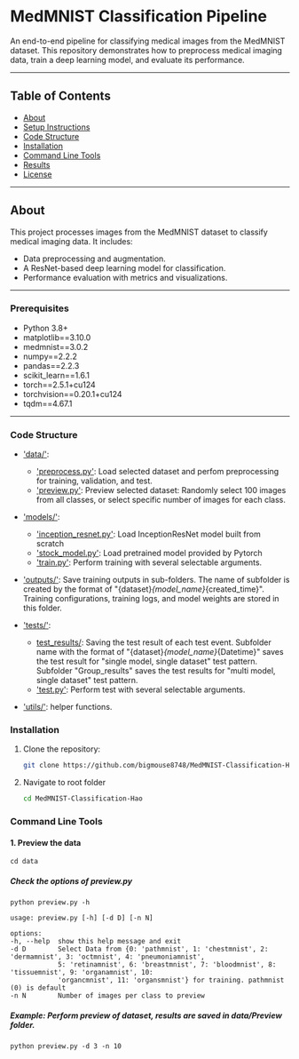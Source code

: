 # MedMNIST Classification Pipeline

An end-to-end pipeline for classifying medical images from the MedMNIST dataset. This repository demonstrates how to preprocess medical imaging data, train a deep learning model, and evaluate its performance.

---

## Table of Contents
- [About](#about)
- [Setup Instructions](#setup-instructions)
- [Code Structure](#code-structure)
- [Installation](#installation)
- [Command Line Tools](#command-line-tools)
- [Results](#results)
- [License](#license)

---

## About

This project processes images from the MedMNIST dataset to classify medical imaging data. It includes:
- Data preprocessing and augmentation.
- A ResNet-based deep learning model for classification.
- Performance evaluation with metrics and visualizations.

---
### Prerequisites
- Python 3.8+
- matplotlib==3.10.0
- medmnist==3.0.2
- numpy==2.2.2
- pandas==2.2.3
- scikit_learn==1.6.1
- torch==2.5.1+cu124
- torchvision==0.20.1+cu124
- tqdm==4.67.1
---
### Code Structure
* ['data/'](data/):
    * ['preprocess.py'](data/preprocess.py): Load selected dataset and perfom preprocessing for training, validation, and test.
    * ['preview.py'](data/preview.py): Preview selected dataset: Randomly select 100 images from all classes, or select specific number of images for each class.

* ['models/'](models/):
    * ['inception_resnet.py'](models/inception_resnet.py): Load InceptionResNet model built from scratch
    * ['stock_model.py'](models/stock_model.py): Load pretrained model provided by Pytorch
    * ['train.py'](models/train.py): Perform training with several selectable arguments.

* ['outputs/'](outputs/): Save training outputs in sub-folders. The   name of subfolder is created by the format of "{dataset}_{model_name}_{created_time}". Training configurations, training logs, and model weights are stored in this folder.

* ['tests/'](tests/):
    * [test_results/](tests/test_results/): Saving the test result of each test event. Subfolder name with the format of "{dataset}_{model_name}_{Datetime}" saves the test result for "single model, single dataset" test pattern. Subfolder "Group_results" saves the test results for "multi model, single dataset" test pattern. 
    * ['test.py'](tests/test.py): Perform test with several selectable arguments.
* ['utils/'](utils/utils.py): helper functions.

### Installation
1. Clone the repository:
   ```bash
   git clone https://github.com/bigmouse8748/MedMNIST-Classification-Hao.git
2. Navigate to root folder
   ```bash
   cd MedMNIST-Classification-Hao
### Command Line Tools
#### 1. Preview the data
    cd data
##### Check the options of preview.py
    python preview.py -h
    
    usage: preview.py [-h] [-d D] [-n N]

    options:
    -h, --help  show this help message and exit
    -d D        Select Data from {0: 'pathmnist', 1: 'chestmnist', 2: 'dermamnist', 3: 'octmnist', 4: 'pneumoniamnist',
                5: 'retinamnist', 6: 'breastmnist', 7: 'bloodmnist', 8: 'tissuemnist', 9: 'organamnist', 10:
                'organcmnist', 11: 'organsmnist'} for training. pathmnist (0) is default
    -n N        Number of images per class to preview

##### Example: Perform preview of dataset, results are saved in data/Preview folder.
    python preview.py -d 3 -n 10

    
